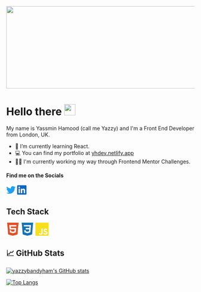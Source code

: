 <img src="https://github.com/yazzybandyham/yazzybandyham/blob/c38a2acc07fa50c2ea2d19d33ac317061b5ec349/header.gif" height="220px" width="750">

# Hello there <img src="https://raw.githubusercontent.com/MartinHeinz/MartinHeinz/master/wave.gif" width="30px" height="30px" />
My name is Yassmin Hamood (call me Yazzy) and I'm a Front End Developer from London, UK.

- 🌱 I’m currently learning React.
- 💻 You can find my portfolio at [yhdev.netlify.app](https://yhdev.netlify.app/)
- 👩‍💻 I'm currently working my way through Frontend Mentor Challenges.

 #### Find me on the Socials
   <p style="align: left;">
    <a href="https://twitter.com/yazzybandyham"><img src="https://github.com/yazzybandyham/yazzybandyham/blob/e6f889266fab77242bb286e8a18180265d921ecb/twitter.svg" width="25px"></a>
      <a href="https://www.linkedin.com/in/yassmin-hamood/"> <img src="https://github.com/yazzybandyham/yazzybandyham/blob/e6f889266fab77242bb286e8a18180265d921ecb/linkedin.svg" width="25px"></a>
    </p>

## Tech Stack
<p style="align: left;">
<img src="https://github.com/yazzybandyham/yazzybandyham/blob/e3b7040f30c2a567f5dbc4f145af081c8c5b82fa/html.svg" width="35px">
<img src="https://github.com/yazzybandyham/yazzybandyham/blob/54ee43f666463be43fed3318ab7308cc6123bc2d/download.svg" width="35px">
<img src="https://github.com/yazzybandyham/yazzybandyham/blob/54ee43f666463be43fed3318ab7308cc6123bc2d/js.svg" width="35px">
</p>


## &#x1f4c8; GitHub Stats
<div style="align: center">
  
  [![yazzybandyham's GitHub stats](https://github-readme-stats.vercel.app/api?username=yazzybandyham&hide=stars,prs&show_icons=true&theme=omni)](https://github.com/yazzybandyham/github-readme-stats)

  [![Top Langs](https://github-readme-stats.vercel.app/api/top-langs/?username=yazzybandyham&layout=compact&theme=omni)](https://github.com/yazzybandyham/github-readme-stats)
  
</div>
